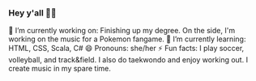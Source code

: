 ### Hey y'all 👋🏿


🔭 I’m currently working on: Finishing up my degree. On the side, I'm working on the music for a Pokemon fangame.
🌱 I’m currently learning: HTML, CSS, Scala, C#
😄 Pronouns: she/her
⚡ Fun facts: I play soccer, volleyball, and track&field. I also do taekwondo and enjoy working out. I create music in my spare time.

